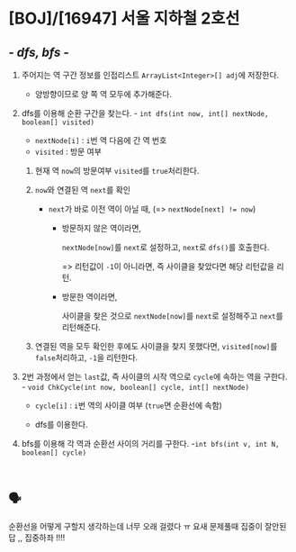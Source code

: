 # [BOJ]/[16947] 서울 지하철 2호선

## *- dfs, bfs -*

1. 주어지는 역 구간 정보를 인접리스트 `ArrayList<Integer>[] adj`에 저장한다.

   * 양방향이므로 양 쪽 역 모두에 추가해준다.

2. dfs를 이용해 순환 구간을 찾는다. - `int dfs(int now, int[] nextNode, boolean[] visited)`

   * `nextNode[i]` : `i`번 역 다음에 간 역 번호
   * `visited` : 방문 여부

   1. 현재 역 `now`의 방문여부 `visited`를 `true`처리한다.

   2. `now`와 연결된 역 `next`를 확인

      * `next`가 바로 이전 역이 아닐 때, (=> `nextNode[next] != now`)

        * 방문하지 않은 역이라면, 

          `nextNode[now]`를 `next`로 설정하고, `next`로 `dfs()`를 호출한다.

          => 리턴값이 `-1`이 아니라면, 즉 사이클을 찾았다면 해당 리턴값을 리턴.

        * 방문한 역이라면,

          사이클을 찾은 것으로 `nextNode[now]`를 `next`로 설정해주고 `next`를 리턴해준다.

   3. 연결된 역을 모두 확인한 후에도 사이클을 찾지 못했다면, `visited[now]`를 `false`처리하고, `-1`을 리턴한다.

3. 2번 과정에서 얻는 `last`값, 즉 사이클의 시작 역으로 `cycle`에 속하는 역을 구한다. - `void ChkCycle(int now, boolean[] cycle, int[] nextNode)`

   * `cycle[i]` : `i`번 역의 사이클 여부 (`true`면 순환선에 속함)

   * dfs를 이용한다.

4. bfs를 이용해 각 역과 순환선 사이의 거리를 구한다. -`int bfs(int v, int N, boolean[] cycle)`

</br>

## :speaking_head:

순환선을 어떻게 구할지 생각하는데 너무 오래 걸렸다 ㅠ 요새 문제풀때 집중이 잘안된답 ,, 집중하좌 !!!!



